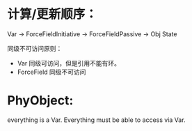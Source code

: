 # 计算/更新顺序：

Var -> ForceFieldInitiative -> ForceFieldPassive -> Obj State

同级不可访问原则：
- Var 同级可访问，但是引用不能有环。
- ForceField 同级不可访问

# PhyObject:
everything is a Var. Everything must be able to access via Var.
